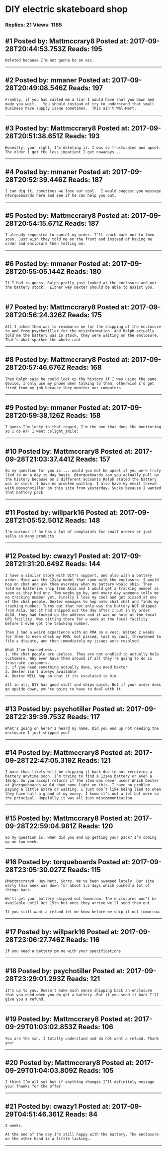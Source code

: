 # DIY electric skateboard shop

### Replies: 21 Views: 1185

## \#1 Posted by: Mattmccrary8 Posted at: 2017-09-28T20:44:53.753Z Reads: 195

```
Deleted because I’m not gonna be an ass.
```

---
## \#2 Posted by: mmaner Posted at: 2017-09-28T20:49:08.546Z Reads: 197

```
Frankly, if you had called me a liar I would have shut you down and made you wait.   You should instead of try to understand that small business have supply issue sometimes.  This ain't Wal-Mart.
```

---
## \#3 Posted by: Mattmccrary8 Posted at: 2017-09-28T20:51:38.651Z Reads: 193

```
Honestly, your right. I’m deleting it. I was so frusturated and upset. The older I get the less impatient I get nowadays....
```

---
## \#4 Posted by: mmaner Posted at: 2017-09-28T20:52:39.446Z Reads: 187

```
I can dig it, sometimes we lose our cool.  I would suggest you message @torqueboards here and see if he can help you out.
```

---
## \#5 Posted by: Mattmccrary8 Posted at: 2017-09-28T20:54:15.671Z Reads: 187

```
I already requested to cancel my order. I’ll reach back out to them soon. Just wish they told me on the front end instead of having me order and enclosure then telling me.
```

---
## \#6 Posted by: mmaner Posted at: 2017-09-28T20:55:05.144Z Reads: 180

```
If I had to guess, Ralph prolly just looked at the enclosure and not the battery stock.  EIther way Dexter should be able to assist you.
```

---
## \#7 Posted by: Mattmccrary8 Posted at: 2017-09-28T20:56:24.326Z Reads: 175

```
All I asked them was to reimburse me for the shipping of the enclosure to and from psychotiller for the misinformation. And Ralph actually told me the battery was in stock, they were waiting on the enclosure. That’s what sparked the whole rant
```

---
## \#8 Posted by: Mattmccrary8 Posted at: 2017-09-28T20:57:46.676Z Reads: 168

```
Then Ralph said he could look up the history if I was using the same device. I only use my phone when talking to them, otherwise I’d get fired from my job because they monitor our computers
```

---
## \#9 Posted by: mmaner Posted at: 2017-09-28T20:59:38.126Z Reads: 158

```
I guess I'm lucky in that regard, I'm the one that does the monitoring so I do WTF I want :slight_smile:
```

---
## \#10 Posted by: Mattmccrary8 Posted at: 2017-09-28T21:03:37.441Z Reads: 157

```
So my question for you is.... would you not be upset if you were truly lied to on a day to day basis. @torqueboards can you actually pull up the history because on 2 different accounts Ralph stated the battery was in stock. I have no problem waiting. I also have my email thread with @psychotiller on this site from yesterday. Sucks because I wanted that battery pack
```

---
## \#11 Posted by: willpark16 Posted at: 2017-09-28T21:05:52.501Z Reads: 148

```
I'm curious if he has a lot of complaints for small orders or just sells so many products
```

---
## \#12 Posted by: cwazy1 Posted at: 2017-09-28T21:31:20.649Z Reads: 144

```
I have a similar story with DIY's support, and also with a battery order. Mine was the 12s4p model that came with the enclosure. I would hop on chat and ask them everyday when my battery would ship. They told me batteries ship from Asia and I would get a tracking number as soon as they had one. Two weeks go by, and every day someone tells me no tracking number yet. Finally I lose my cool and get pissed at one of the chat people. Dexter manages to hop onto chat chat and finds my tracking number. Turns out that not only was the battery NOT shipped from Asia, but it had shipped out the day after I put in my order. ALSO, they had fucked up the address and it was on hold at the local UPS facility. Was sitting there for a week at the local facility before I even got the tracking number. 

Then I had a weird experience with an RMA on a vesc. Waited 2 weeks for them to even check my RMA. Got pissed, lost my cool, threatened to file a dispute, and then immediately my issues were resolved. 

What I've learned was..
1. the chat people are useless. They are not enabled to actually help customers. Why even have them around if all they're going to do is frustrate customers.
2. if you need something actually done, you need Dexter
3. Dexter isn't always available
4. Dexter WILL hop on chat if its escalated to him

All in all, DIY has good stuff and ships quick. But if your order does go upside down, you're going to have to deal with it.
```

---
## \#13 Posted by: psychotiller Posted at: 2017-09-28T22:39:39.753Z Reads: 117

```
What's going on here? I heard my name. Did you end up not needing the enclosure I just shipped you?
```

---
## \#14 Posted by: Mattmccrary8 Posted at: 2017-09-28T22:47:05.319Z Reads: 121

```
I more than likely will be shipping it back due to not receiving a battery anytime soon. I’m trying to find a 12s4p battery or even a 10s4p. Do you accept returns if the item was never used? Which Dexter at @torqueboards would shed some light on this. I have no problem paying a little extra or waiting. I just don’t like being lied to when they have half a grand of my money. I know it’s not a lot but more so the principal. Hopefully it was all just miscommunication
```

---
## \#15 Posted by: Mattmccrary8 Posted at: 2017-09-28T22:59:04.981Z Reads: 120

```
So my question is, when did you end up getting your pack? I’m coming up on two weeks
```

---
## \#16 Posted by: torqueboards Posted at: 2017-09-28T23:05:30.027Z Reads: 115

```
@Mattmccrary8  Hey Matt, Sorry. We've been swamped lately. Our site early this week was down for about 1.5 days which pushed a lot of things back.

We'll get your battery shipped out tomorrow. The enclosures won't be available until Oct 15th but once they arrive we'll send them out.

If you still want a refund let me know before we ship it out tomorrow.
```

---
## \#17 Posted by: willpark16 Posted at: 2017-09-28T23:06:27.746Z Reads: 116

```
If you need a battery pm me with your specifications
```

---
## \#18 Posted by: psychotiller Posted at: 2017-09-28T23:29:01.293Z Reads: 121

```
It's up to you. Doesn't make much sense shipping back an enclosure that you need when you do get a battery..But if you send it back I'll give you a refund.
```

---
## \#19 Posted by: Mattmccrary8 Posted at: 2017-09-29T01:03:02.853Z Reads: 106

```
You are the man. I totally understand and do not want a refund. Thank you!
```

---
## \#20 Posted by: Mattmccrary8 Posted at: 2017-09-29T01:04:03.809Z Reads: 105

```
I think I’m all set but if anything changes I’ll definitely message you! Thanks for the offer
```

---
## \#21 Posted by: cwazy1 Posted at: 2017-09-29T04:51:46.361Z Reads: 84

```
2 weeks. 

At the end of the day I'm still happy with the battery. The enclosure on the other hand is a little lacking..
```

---
